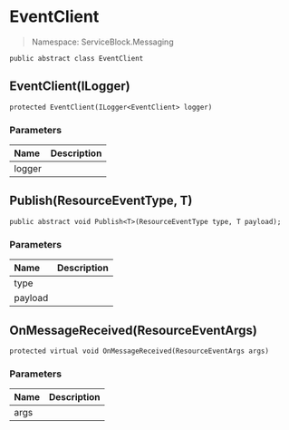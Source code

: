 # EventClient

> Namespace: ServiceBlock.Messaging

```text
public abstract class EventClient
```

## EventClient\(ILogger\)

```text
protected EventClient(ILogger<EventClient> logger)
```

### Parameters

| Name | Description |
| :--- | :--- |
| logger |  |

## Publish\(ResourceEventType, T\)

```text
public abstract void Publish<T>(ResourceEventType type, T payload);
```

### Parameters

| Name | Description |
| :--- | :--- |
| type |  |
| payload |  |

## OnMessageReceived\(ResourceEventArgs\)

```text
protected virtual void OnMessageReceived(ResourceEventArgs args)
```

### Parameters

| Name | Description |
| :--- | :--- |
| args |  |

